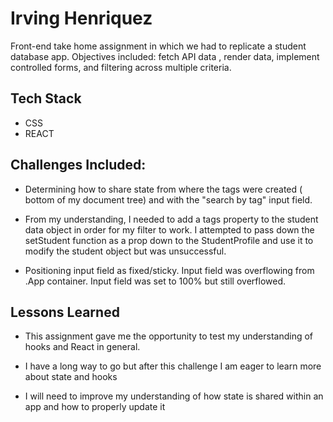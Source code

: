# Irving Henriquez

Front-end take home assignment in which we had to replicate a student database app. Objectives included: fetch API data , render data, implement controlled forms, and filtering across multiple criteria.  



## Tech Stack

- CSS
- REACT

## Challenges Included:

- Determining how to share state from where the tags were created ( bottom of my document tree) and with the "search by tag" input field.

- From my understanding, I needed to add a tags property to the student data object in order for my filter to work. I attempted to pass down the setStudent function as a prop down to the StudentProfile and use it to modify the student object but was unsuccessful.

- Positioning input field as fixed/sticky. Input field was overflowing from .App container. Input field was set to 100% but still overflowed.

## Lessons Learned

- This assignment gave me the opportunity to test my understanding of hooks and React in general.

- I have a long way to go but after this challenge I am eager to learn more about state and hooks

- I will need to improve my understanding of how state is shared within an app and how to properly update it


